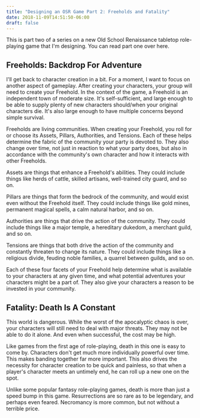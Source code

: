 ```yaml
---
title: "Designing an OSR Game Part 2: Freeholds and Fatality"
date: 2018-11-09T14:51:50-06:00
draft: false
---
```

This is part two of a series on a new Old School Renaissance tabletop role-playing game that I'm designing. You can read part one over here.

## Freeholds: Backdrop For Adventure

I'll get back to character creation in a bit. For a moment, I want to focus on another aspect of gameplay. After creating your characters, your group will need to create your Freehold. In the context of the game, a Freehold is an independent town of moderate size. It's self-sufficient, and large enough to be able to supply plenty of new characters should/when your original characters die. It's also large enough to have multiple concerns beyond simple survival.

Freeholds are living communities. When creating your Freehold, you roll for or choose its Assets, Pillars, Authorities, and Tensions. Each of these helps determine the fabric of the community your party is devoted to. They also change over time, not just in reaction to what your party does, but also in accordance with the community's own character and how it interacts with other Freeholds.

Assets are things that enhance a Freehold's abilities. They could include things like herds of cattle, skilled artisans, well-trained city guard, and so on.

Pillars are things that form the bedrock of the community, and would exist even without the Freehold itself. They could include things like gold mines, permanent magical spells, a calm natural harbor, and so on.

Authorities are things that drive the action of the community. They could include things like a major temple, a hereditary dukedom, a merchant guild, and so on.

Tensions are things that both drive the action of the community and constantly threaten to change its nature. They could include things like a religious divide, feuding noble families, a quarrel between guilds, and so on.

Each of these four facets of your Freehold help determine what is available to your characters at any given time, and what potential adventures your characters might be a part of. They also give your characters a reason to be invested in your community.

## Fatality: Death Is A Constant

This world is dangerous. While the worst of the apocalyptic chaos is over, your characters will still need to deal with major threats. They may not be able to do it alone. And even when successful, the cost may be high.

Like games from the first age of role-playing, death in this one is easy to come by. Characters don't get much more individually powerful over time. This makes banding together far more important. This also drives the necessity for character creation to be quick and painless, so that when a player's character meets an untimely end, he can roll up a new one on the spot.

Unlike some popular fantasy role-playing games, death is more than just a speed bump in this game. Resurrections are so rare as to be legendary, and perhaps even feared. Necromancy is more common, but not without a terrible price.
